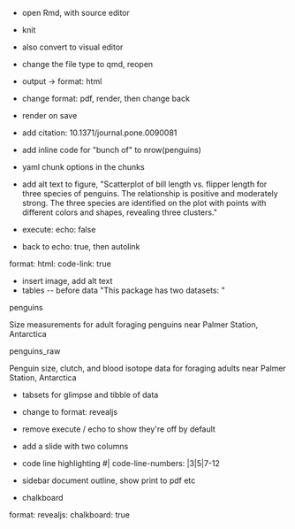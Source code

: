 - open Rmd, with source editor
- knit
- also convert to visual editor

- change the file type to qmd, reopen
- output -> format: html
- change format: pdf, render, then change back
- render on save
- add citation: 10.1371/journal.pone.0090081
- add inline code for "bunch of" to nrow(penguins)
- yaml chunk options in the chunks
- add alt text to figure, "Scatterplot of bill length vs. flipper length for three species of penguins. The relationship is positive and moderately strong. The three species are identified on the plot with points with different colors and shapes, revealing three clusters."
- execute:
    echo: false
- back to echo: true, then autolink

format: 
  html:
    code-link: true

- insert image, add alt text
- tables -- before data "This package has two datasets: "

penguins

Size measurements for adult foraging penguins near Palmer Station, Antarctica

penguins_raw

Penguin size, clutch, and blood isotope data for foraging adults near Palmer Station, Antarctica


- tabsets for glimpse and tibble of data


- change to format: revealjs
- remove execute / echo to show they're off by default
- add a slide with two columns

- code line highlighting
	#| code-line-numbers: |3|5|7-12

- sidebar document outline, show print to pdf etc

- chalkboard

format: 
  revealjs:
    chalkboard: true